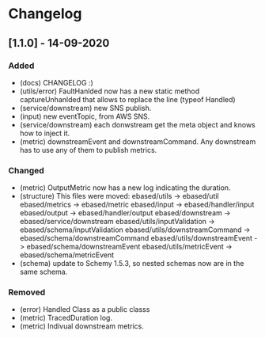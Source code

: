 # Changelog

## [1.1.0] - 14-09-2020

### Added

- (docs) CHANGELOG :)
- (utils/error) FaultHanlded now has a new static method captureUnhanlded that allows to replace the line (typeof Handled)
- (service/downstream) new SNS publish.
- (input) new eventTopic, from AWS SNS.
- (service/downstream) each donwstream get the meta object and knows how to inject it.
- (metric) downstreamEvent and downstreamCommand. Any downstream has to use any of them to publish metrics.

### Changed
- (metric) OutputMetric now has a new log indicating the duration. 
- (structure) This files were moved:
ebased/utils ->  ebased/util
ebased/metrics ->  ebased/metric
ebased/input ->  ebased/handler/input 
ebased/output ->  ebased/handler/output 
ebased/downstream -> ebased/service/downstream
ebased/utils/inputValidation -> ebased/schema/inputValidation
ebased/utils/downstreamCommand -> ebased/schema/downstreamCommand
ebased/utils/downstreamEvent -> ebased/schema/downstreamEvent
ebased/utils/metricEvent -> ebased/schema/metricEvent
- (schema) update to Schemy 1.5.3, so nested schemas now are in the same schema.

### Removed
- (error) Handled Class as a public classs
- (metric) TracedDuration log.
- (metric) Indivual downstream metrics.